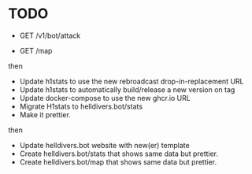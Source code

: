 # TODO

-   GET /v1/bot/attack
<!-- -   GET /h1stats -->
-   GET /map

then

-   Update h1stats to use the new rebroadcast drop-in-replacement URL
-   Update h1stats to automatically build/release a new version on tag
-   Update docker-compose to use the new ghcr.io URL
-   Migrate H1stats to helldivers.bot/stats
-   Make it prettier.

then

-   Update helldivers.bot website with new(er) template
-   Create helldivers.bot/stats that shows same data but prettier.
-   Create helldivers.bot/map that shows same data but prettier.
